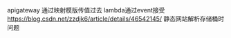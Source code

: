 apigateway 通过映射模版传值过去 lambda通过event接受
https://blog.csdn.net/zzdjk6/article/details/46542145/ 静态网站解析存储桶时问题